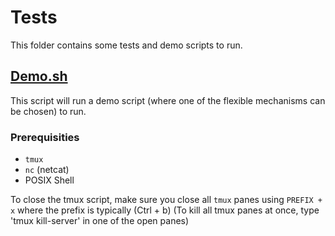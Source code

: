 # Tests

This folder contains some tests and demo scripts to run.

## [Demo.sh](./Demo.sh)

This script will run a demo script (where one of the flexible mechanisms can be chosen) to run.

### Prerequisities
- `tmux` 
- `nc` (netcat) 
- POSIX Shell

To close the tmux script, make sure you close all `tmux` panes using `PREFIX + x` where the prefix is typically (Ctrl + b)
(To kill all tmux panes at once, type 'tmux kill-server' in one of the open panes)
